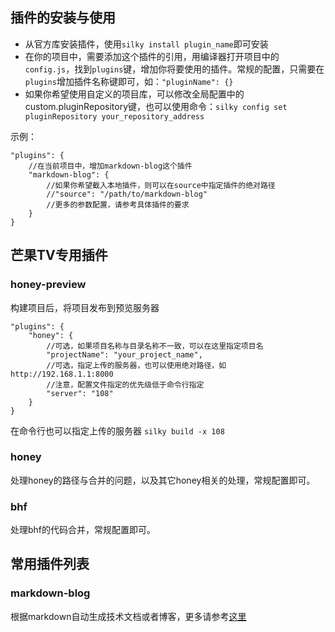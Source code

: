 <!--
title: Silky插件介绍
-->

## 插件的安装与使用

* 从官方库安装插件，使用`silky install plugin_name`即可安装
* 在你的项目中，需要添加这个插件的引用，用编译器打开项目中的`config.js`，找到`plugins`键，增加你将要使用的插件。常规的配置，只需要在`plugins`增加插件名称键即可，如：`"pluginName": {}`
* 如果你希望使用自定义的项目库，可以修改全局配置中的custom.pluginRepository键，也可以使用命令：`silky config set pluginRepository your_repository_address`

示例：

    "plugins": {
        //在当前项目中，增加markdown-blog这个插件
        "markdown-blog": {
            //如果你希望截入本地插件，则可以在source中指定插件的绝对路径
            //"source": "/path/to/markdown-blog"
            //更多的参数配置，请参考具体插件的要求
        }
    }


## 芒果TV专用插件

### honey-preview

构建项目后，将项目发布到预览服务器

    "plugins": {
        "honey": {
            //可选，如果项目名称与目录名称不一致，可以在这里指定项目名
            "projectName": "your_project_name",
            //可选，指定上传的服务器，也可以使用绝对路径，如http://192.168.1.1:8000
            //注意，配置文件指定的优先级低于命令行指定
            "server": "108"
        }
    }

在命令行也可以指定上传的服务器 `silky build -x 108`

### honey

处理honey的路径与合并的问题，以及其它honey相关的处理，常规配置即可。

### bhf

处理bhf的代码合并，常规配置即可。

## 常用插件列表

### markdown-blog

根据markdown自动生成技术文档或者博客，更多请参考[这里](/post/markdown-blog-for-plugin-of-silky.html)